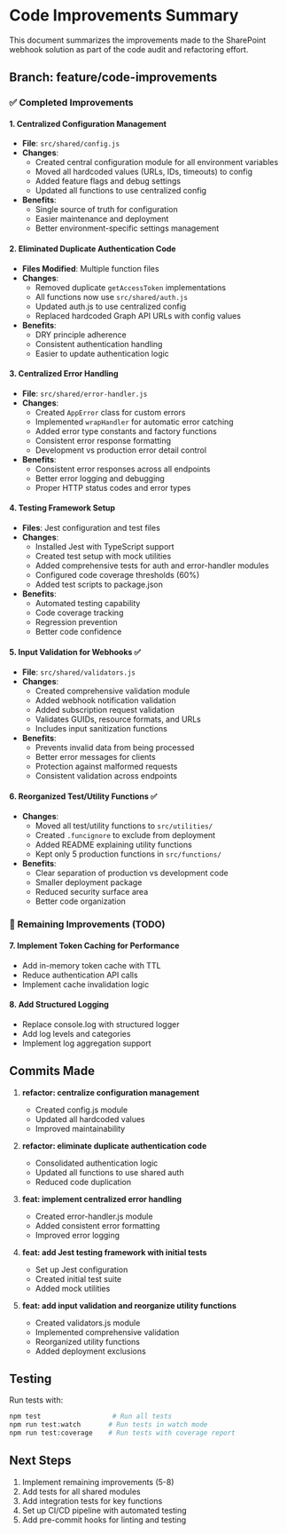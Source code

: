 # Code Improvements Summary

This document summarizes the improvements made to the SharePoint webhook solution as part of the code audit and refactoring effort.

## Branch: feature/code-improvements

### ✅ Completed Improvements

#### 1. Centralized Configuration Management
- **File**: `src/shared/config.js`
- **Changes**:
  - Created central configuration module for all environment variables
  - Moved all hardcoded values (URLs, IDs, timeouts) to config
  - Added feature flags and debug settings
  - Updated all functions to use centralized config
- **Benefits**:
  - Single source of truth for configuration
  - Easier maintenance and deployment
  - Better environment-specific settings management

#### 2. Eliminated Duplicate Authentication Code
- **Files Modified**: Multiple function files
- **Changes**:
  - Removed duplicate `getAccessToken` implementations
  - All functions now use `src/shared/auth.js`
  - Updated auth.js to use centralized config
  - Replaced hardcoded Graph API URLs with config values
- **Benefits**:
  - DRY principle adherence
  - Consistent authentication handling
  - Easier to update authentication logic

#### 3. Centralized Error Handling
- **File**: `src/shared/error-handler.js`
- **Changes**:
  - Created `AppError` class for custom errors
  - Implemented `wrapHandler` for automatic error catching
  - Added error type constants and factory functions
  - Consistent error response formatting
  - Development vs production error detail control
- **Benefits**:
  - Consistent error responses across all endpoints
  - Better error logging and debugging
  - Proper HTTP status codes and error types

#### 4. Testing Framework Setup
- **Files**: Jest configuration and test files
- **Changes**:
  - Installed Jest with TypeScript support
  - Created test setup with mock utilities
  - Added comprehensive tests for auth and error-handler modules
  - Configured code coverage thresholds (60%)
  - Added test scripts to package.json
- **Benefits**:
  - Automated testing capability
  - Code coverage tracking
  - Regression prevention
  - Better code confidence

#### 5. Input Validation for Webhooks ✅
- **File**: `src/shared/validators.js`
- **Changes**:
  - Created comprehensive validation module
  - Added webhook notification validation
  - Added subscription request validation
  - Validates GUIDs, resource formats, and URLs
  - Includes input sanitization functions
- **Benefits**:
  - Prevents invalid data from being processed
  - Better error messages for clients
  - Protection against malformed requests
  - Consistent validation across endpoints

#### 6. Reorganized Test/Utility Functions ✅
- **Changes**:
  - Moved all test/utility functions to `src/utilities/`
  - Created `.funcignore` to exclude from deployment
  - Added README explaining utility functions
  - Kept only 5 production functions in `src/functions/`
- **Benefits**:
  - Clear separation of production vs development code
  - Smaller deployment package
  - Reduced security surface area
  - Better code organization

### 🔄 Remaining Improvements (TODO)

#### 7. Implement Token Caching for Performance
- Add in-memory token cache with TTL
- Reduce authentication API calls
- Implement cache invalidation logic

#### 8. Add Structured Logging
- Replace console.log with structured logger
- Add log levels and categories
- Implement log aggregation support

## Commits Made

1. **refactor: centralize configuration management**
   - Created config.js module
   - Updated all hardcoded values
   - Improved maintainability

2. **refactor: eliminate duplicate authentication code**
   - Consolidated authentication logic
   - Updated all functions to use shared auth
   - Reduced code duplication

3. **feat: implement centralized error handling**
   - Created error-handler.js module
   - Added consistent error formatting
   - Improved error logging

4. **feat: add Jest testing framework with initial tests**
   - Set up Jest configuration
   - Created initial test suite
   - Added mock utilities

5. **feat: add input validation and reorganize utility functions**
   - Created validators.js module
   - Implemented comprehensive validation
   - Reorganized utility functions
   - Added deployment exclusions

## Testing

Run tests with:
```bash
npm test                  # Run all tests
npm run test:watch       # Run tests in watch mode
npm run test:coverage    # Run tests with coverage report
```

## Next Steps

1. Implement remaining improvements (5-8)
2. Add tests for all shared modules
3. Add integration tests for key functions
4. Set up CI/CD pipeline with automated testing
5. Add pre-commit hooks for linting and testing
